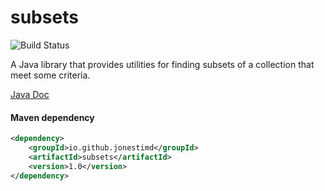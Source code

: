 # subsets
![Build Status](https://travis-ci.org/jonestimd/subsets.svg?branch=master)

A Java library that provides utilities for finding subsets of a collection that meet some criteria.

[Java Doc](http://jonestimd.github.io/subsets/javadoc/index.html)

#### Maven dependency
```xml
<dependency>
    <groupId>io.github.jonestimd</groupId>
    <artifactId>subsets</artifactId>
    <version>1.0</version>
</dependency>
```
